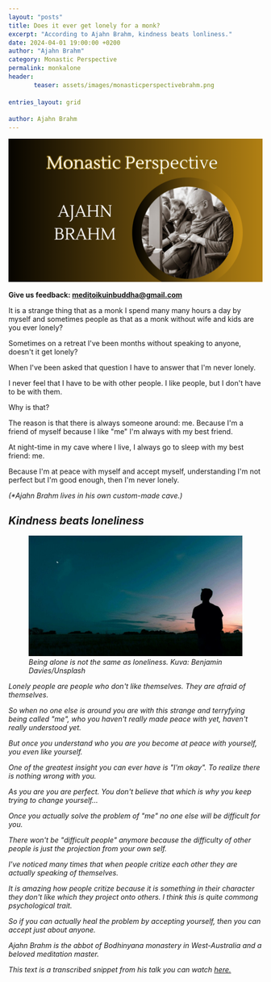 ```yaml
---
layout: "posts"
title: Does it ever get lonely for a monk?
excerpt: "According to Ajahn Brahm, kindness beats lonliness."
date: 2024-04-01 19:00:00 +0200
author: "Ajahn Brahm"
category: Monastic Perspective
permalink: monkalone
header: 
       teaser: assets/images/monasticperspectivebrahm.png

entries_layout: grid

author: Ajahn Brahm
---
```

<img src="assets/images/monasticperspectivebrahm.png" alt="ajahnbrahm">

<b> Give us feedback: meditoikuinbuddha@gmail.com</b>

It is a strange thing that as a monk I spend many many hours a day by myself and sometimes people as that as a monk without wife and kids are you ever lonely? 

Sometimes on a retreat I've been months without speaking to anyone, doesn't it get lonely?

When I've been asked that question I have to answer that I'm never lonely. 

I never feel that I have to be with other people. I like people, but I don't have to be with them. 

Why is that? 

The reason is that there is always someone around: me. Because I'm a friend of myself because I like "me" I'm always with my best friend. 

At night-time in my cave where I live, I always go to sleep with my best friend: me. 

Because I'm at peace with myself and accept myself, understanding I'm not perfect but I'm good enough, then I'm never lonely.

<i>(*Ajahn Brahm lives in his own custom-made cave.)

<h2>Kindness beats loneliness</h2>

<figure>
<img src="assets/images/yksin.jpg" alt="alone">
<figcaption> Being alone is not the same as loneliness. Kuva: Benjamin Davies/Unsplash </figcaption>
</figure>

Lonely people are people who don't like themselves. They are afraid of themselves. 

So when no one else is around you are with this strange and terryfying being called "me", who you haven't really made peace with yet, haven't really understood yet. 

But once you understand who you are you become at peace with yourself, you even like yourself. 

One of the greatest insight you can ever have is "I'm okay".
To realize there is nothing wrong with you. 

As you are you are perfect. You don't believe that which is why you keep trying to change yourself...

Once you actually solve the problem of "me" no one else will be difficult for you. 

There won't be "difficult people" anymore because the difficulty of other people is just the projection from your own self. 

I've noticed many times that when people critize each other they are actually speaking of themselves.

It is amazing how people critize because it is something in their character they don't like which they project onto others. I think this is quite commong psychological trait. 

So if you can actually heal the problem by accepting yourself, then you can accept just about anyone. 

<i>Ajahn Brahm is the abbot of Bodhinyana monastery in West-Australia and a beloved meditation master.

This text is a transcribed snippet from his talk you can watch <a href="https://www.youtube.com/watch?v=jniaUr_7438&t=2105s">here.</a> </i>

